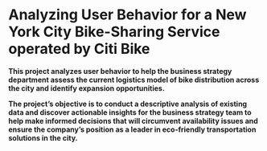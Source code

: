 # Analyzing User Behavior for a New York City Bike-Sharing Service operated by Citi Bike

**This project analyzes user behavior to help the business strategy department
assess the current logistics model of bike distribution across the city and identify expansion
opportunities.**

**The project’s objective is to conduct a descriptive analysis of existing data and discover
actionable insights for the business strategy team to help make informed decisions that will
circumvent availability issues and ensure the company’s position as a leader in eco-friendly
transportation solutions in the city.**
